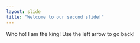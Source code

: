 ```yaml
---
layout: slide
title: "Welcome to our second slide!"
---
```

Who ho! I am the king!
Use the left arrow to go back!
